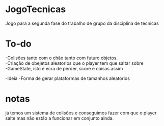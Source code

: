 # JogoTecnicas

Jogo para a segunda fase do trabalho de grupo da disciplina de tecnicas

##

# To-do #
-Colisões tanto com o chão tanto com futuro objetos.  
-Criação de obejetos aleatorios que o player tem que saltar sobre  
-GameState, isto é ecra de perder, score e coisas assim  

-Ideia
-Forma de gerar plataformas de tamanhos aleatorios  

# notas #
já temos um sistema de colisões e conseguimos fazer com que o player salte mas não estão a funcionar em conjunto ainda.  
